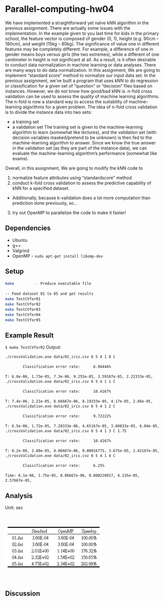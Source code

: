 # Parallel-computing-hw04

We have implemented a straightforward yet naïve kNN algorithm in the previous assignment. There are actually some issues with the implementation. In the example given to you last time for kids in the primary school, the feature vector is composed of gender (0, 1), height (e.g. 90cm – 180cm), and weight (15kg – 80kg). The significance of value one in
different features may be completely different. For example, a difference of one in gender means boys versus girls (the two extremes), while a different of one centimeter in height is not significant at all. As a result, is it often desirable to conduct data normalization in machine learning or data analyses. There are many ways to do data normalization. In this assignment, We are going to implement “standard score” method to normalize our input data set. In the previous assignment, we’ve built a program that uses kNN to do regression or classification for a given set of “question” or “decision” files based on instances. However, we do not know how good/bad kNN is. n-fold cross
validation can be used to assess the quality of machine learning algorithms. The n-fold is now a standard way to access the suitability of machine-learning algorithms for a given problem. The idea of n-fold cross validation is to divide the instance data into two sets: 
* a training set 
* a validation set
The training set is given to the machine-learning algorithm to learn (somewhat like lectures), and the validation set (with decision variables masked/pretend to be unknown) is then fed to the machine-learning algorithm to answer. Since we know the true answer in the validation set (as they are part of the instance data), we can evaluate the machine-learning algorithm’s performance (somewhat like exams).

Overall, in this assignment, We are going to modify the kNN code to 
1) normalize feature attributes using “standardscore” method 
2) conduct k-fold cross validation to assess the predictive capability of kNN for a specified dataset.
* Additionally, because k-validation does a lot more computation than prediction done previously, so...
3) try out OpenMP to parallelize the code to make it faster! 

## Dependencies
* Ubuntu
* g++
* Valgrind 
* OpenMP - `sudo apt-get install libomp-dev`

## Setup
```sh
make         -- Produce executable file

-- Feed dataset 01 to 05 and get results
make TestCVfor01
make TestCVfor02
make TestCVfor03
make TestCVfor04
make TestCVfor05
```

## Example Result
`$ make TestCVfor02`
Output:
```
./crossValidation.exe data/02_iris.csv 6 5 4 1 0 C

        Classification error rate:      6.94444%

T: 6.8e-06, 1.73e-05, 7.3e-06, 9.255e-05, 3.59167e-05, 2.22333e-05,
./crossValidation.exe data/02_iris.csv 6 5 4 1 1 C

        Classification error rate:      10.4167%

T: 7.4e-06, 2.21e-05, 8.66667e-06, 8.19333e-05, 4.17e-05, 2.66e-05,
./crossValidation.exe data/02_iris.csv 6 5 4 1 2 C

        Classification error rate:      9.72222%

T: 6.5e-06, 1.72e-05, 7.28333e-06, 4.65167e-05, 3.60833e-05, 6.04e-05,
./crossValidation.exe data/02_iris.csv 6 5 4 1 3 C 1.75

        Classification error rate:      10.4167%

T: 8.2e-06, 2.88e-05, 8.86667e-06, 0.00016775, 3.675e-05, 2.42167e-05,
./crossValidation.exe data/02_iris.csv 6 5 4 1 4 C

        Classification error rate:      6.25%

Time: 6.1e-06, 1.75e-05, 8.06667e-06, 0.000220917, 4.135e-05, 2.57667e-05,

```
## Analysis
Unit: sec
<!-- Table -->
<br />
<p align="left">
<img src="images/Result_Table.png" alt="Explain"> 
</p>
<br/>

## Discussion
